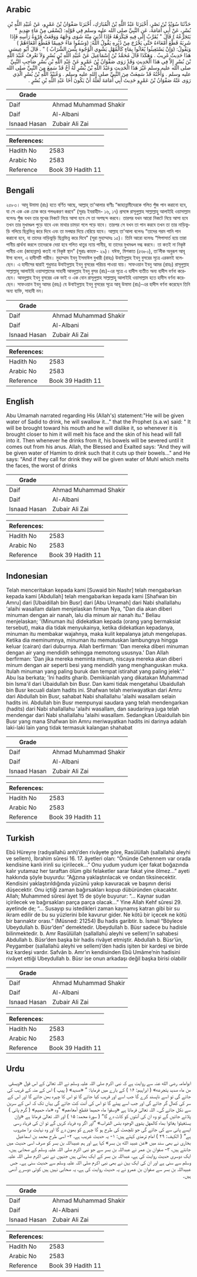 ## Arabic


<div dir="rtl" lang="ar" style={{fontSize:'larger',backgroundColor:'#f8f9fa',padding:20}}>
حَدَّثَنَا سُوَيْدُ بْنُ نَصْرٍ، أَخْبَرَنَا عَبْدُ اللَّهِ بْنُ الْمُبَارَكِ، أَخْبَرَنَا صَفْوَانُ بْنُ عَمْرٍو، عَنْ عُبَيْدِ اللَّهِ بْنِ بُسْرٍ، عَنْ أَبِي أُمَامَةَ، عَنِ النَّبِيِّ صلى الله عليه وسلم فِي قَوْلِهِ‏:‏ ‏(‏يُسْقَى مِنْ مَاءٍ صَدِيدٍ * يَتَجَرَّعُهُ ‏)‏ قَالَ ‏"‏ يُقَرَّبُ إِلَى فِيهِ فَيَكْرَهُهُ فَإِذَا أُدْنِيَ مِنْهُ شَوَى وَجْهَهُ وَوَقَعَتْ فَرْوَةُ رَأْسِهِ فَإِذَا شَرِبَهُ قَطَّعَ أَمْعَاءَهُ حَتَّى يَخْرُجَ مِنْ دُبُرِهِ يَقُولُ اللَّهُ‏:‏ ‏(‏وَسُقُوا مَاءً حَمِيمًا فَقَطَّعَ أَمْعَاءَهُمْ ‏)‏ وَيَقُولُ‏:‏ ‏(‏وَإِنْ يَسْتَغِيثُوا يُغَاثُوا بِمَاءٍ كَالْمُهْلِ يَشْوِي الْوُجُوهَ بِئْسَ الشَّرَابُ ‏)‏ ‏"‏ ‏.‏ قَالَ أَبُو عِيسَى هَذَا حَدِيثٌ غَرِيبٌ ‏.‏ وَهَكَذَا قَالَ مُحَمَّدُ بْنُ إِسْمَاعِيلَ عَنْ عُبَيْدِ اللَّهِ بْنِ بُسْرٍ وَلاَ نَعْرِفُ عُبَيْدَ اللَّهِ بْنَ بُسْرٍ إِلاَّ فِي هَذَا الْحَدِيثِ وَقَدْ رَوَى صَفْوَانُ بْنُ عَمْرٍو عَنْ عَبْدِ اللَّهِ بْنِ بُسْرٍ صَاحِبِ النَّبِيِّ صلى الله عليه وسلم غَيْرَ هَذَا الْحَدِيثِ وَعَبْدُ اللَّهِ بْنُ بُسْرٍ لَهُ أَخٌ قَدْ سَمِعَ مِنَ النَّبِيِّ صلى الله عليه وسلم ‏.‏ وَأُخْتُهُ قَدْ سَمِعَتْ مِنَ النَّبِيِّ صلى الله عليه وسلم ‏.‏ وَعُبَيْدُ اللَّهِ بْنُ بُسْرٍ الَّذِي رَوَى عَنْهُ صَفْوَانُ بْنُ عَمْرٍو حَدِيثَ أَبِي أُمَامَةَ لَعَلَّهُ أَنْ يَكُونَ أَخَا عَبْدِ اللَّهِ بْنِ بُسْرٍ ‏.‏
</div>
<div style={{backgroundColor:'#f8f9fa',padding:20, marginBottom: 10}}><table> <thead> <tr> <th>Grade</th> <th></th> </tr> </thead> <tbody> <tr><td>Daif</td><td>Ahmad Muhammad Shakir</td></tr><tr><td>Daif</td><td>Al-Albani</td></tr><tr><td>Isnaad Hasan</td><td>Zubair Ali Zai</td></tr></tbody></table><table> <thead> <tr> <th>References:</th> <th></th> </tr> </thead> <tbody><tr><td>Hadith No</td><td>2583</td></tr><tr><td>Arabic No</td><td>2583</td></tr><tr><td>Reference</td><td>Book 39 Hadith 11</td></tr></tbody></table></div>

## Bengali


<div dir="ltr" lang="bn" style={{fontSize:'larger',backgroundColor:'#f8f9fa',padding:20}}>
২৫৮৩। আবূ উমামা (রাঃ) হতে বর্ণিত আছে, আল্লাহ্ তা'আলার বাণীঃ “জাহান্নামীদেরকে গলিত পুঁজ পান করানো হবে, যা সে এক এক ঢোক করে গলধঃকরণ করবে” (সূরাঃ ইবরাহীম- ১৬, ১৭) প্রসঙ্গে রাসূলুল্লাহ সাল্লাল্লাহু আলাইহি ওয়াসাল্লাম বলেনঃ পুঁজ যখন তার মুখের নিকটে নিয়ে আসা হবে সে তা অপছন্দ করবে। তারপর যখন আরো নিকটে নিয়ে আসা হবে তখন তার মুখমণ্ডল পুড়ে যাবে এবং মাথার চামড়া গলে পড়ে যাবে। তারপর সে যখন তা পান করবে তখন তা তার নাড়িভুড়ি গলিয়ে ছিন্নভিন্ন করে দিবে এবং তা মলদ্বার দিয়ে বেরিয়ে যাবে। আল্লাহ তা'আলা বলেনঃ “তাদের গরম পানি পান করানো হবে, যা তাদের নাড়িভুড়ি ছিন্নভিন্ন করে দিবে" (সূরা মুহাম্মাদঃ ১৫)। তিনি আরো বলেনঃ “পিপাসার্ত হয়ে তারা পানীয় প্রার্থনা করলে তাদেরকে দেয়া হবে গলিত ধাতুর ন্যায় পানীয়, যা তাদের মুখমণ্ডল দগ্ধ করবে। তা কতই না নিকৃষ্ট পানীয় এবং (জাহান্নাম) কতই না নিকৃষ্ট স্থান" (সূরাঃ কাহফ- ২৯)। যঈফ, মিশকাত (৫৬৮০), তা’লীক অনুরূপ আবূ ঈসা বলেন, এ হাদীসটি গারীব। মুহাম্মাদ ইবনু ইসমাঈল বুখারী (রাহঃ) উবাইদুল্লাহ ইবনু বুসরের সূত্রে এরকমই বলেছেন। এ হাদীসের দ্বারাই শুধুমাত্র উবাইদুল্লাহ ইবনু বুসরের পরিচয় পাওয়া যায়। সাফওয়ান ইবনু আমর (রাহঃ) রাসূলুল্লাহ সাল্লাল্লাহু আলাইহি ওয়াসাল্লামের সাহাবী আবদুল্লাহ ইবনু বুসর (রাঃ)-এর সূত্রে এ হাদীস ব্যতীত অন্য হাদীস বর্ণনা করেছেন। আবদুল্লাহ ইবনু বুসরের এক ভাই ও এক বোন রাসূলুল্লাহ সাল্লাল্লাহু আলাইহি ওয়াসাল্লাম হতে হাদীস বর্ণনা করেছেন। সাফওয়ান ইবনু আমর (রহঃ) যে উবাইদুল্লাহ ইবনু বুসরের সূত্রে আবূ উমামা (রাঃ)-এর হাদীস বর্ণনা করেছেন তিনি অন্য ব্যক্তি, সাহাবী নন।
</div>
<div style={{backgroundColor:'#f8f9fa',padding:20, marginBottom: 10}}><table> <thead> <tr> <th>Grade</th> <th></th> </tr> </thead> <tbody> <tr><td>Daif</td><td>Ahmad Muhammad Shakir</td></tr><tr><td>Daif</td><td>Al-Albani</td></tr><tr><td>Isnaad Hasan</td><td>Zubair Ali Zai</td></tr></tbody></table><table> <thead> <tr> <th>References:</th> <th></th> </tr> </thead> <tbody><tr><td>Hadith No</td><td>2583</td></tr><tr><td>Arabic No</td><td>2583</td></tr><tr><td>Reference</td><td>Book 39 Hadith 11</td></tr></tbody></table></div>

## English


<div dir="ltr" lang="en" style={{fontSize:'larger',backgroundColor:'#f8f9fa',padding:20}}>
Abu Umamah narrated regarding His (Allah's) statement:"He will be given water of Sadid to drink, he will swallow it..." that the Prophet (s.a.w) said: " It will be brought toward his mouth and he will dislike it, so whenever it is brought closer to him it will melt his face and the skin of his head will fall into it. Then whenever he drinks from it, his bowels will be severed until it comes out from his anus. Allah, the Blessed and Exalted says: "And they will be given water of Hamim to drink such that it cuts up their bowels..." and He says: "And if they call for drink they will be given water of Muhl which melts the faces, the worst of drinks
</div>
<div style={{backgroundColor:'#f8f9fa',padding:20, marginBottom: 10}}><table> <thead> <tr> <th>Grade</th> <th></th> </tr> </thead> <tbody> <tr><td>Daif</td><td>Ahmad Muhammad Shakir</td></tr><tr><td>Daif</td><td>Al-Albani</td></tr><tr><td>Isnaad Hasan</td><td>Zubair Ali Zai</td></tr></tbody></table><table> <thead> <tr> <th>References:</th> <th></th> </tr> </thead> <tbody><tr><td>Hadith No</td><td>2583</td></tr><tr><td>Arabic No</td><td>2583</td></tr><tr><td>Reference</td><td>Book 39 Hadith 11</td></tr></tbody></table></div>

## Indonesian


<div dir="ltr" lang="id" style={{fontSize:'larger',backgroundColor:'#f8f9fa',padding:20}}>
Telah menceritakan kepada kami [Suwaid bin Nashr] telah mengabarkan kepada kami [Abdullah] telah mengabarkan kepada kami [Shafwan bin Amru] dari [Ubaidillah bin Busr] dari [Abu Umamah] dari Nabi shallallahu 'alaihi wasallam dalam menjelaskan firman Nya, "Dan dia akan diberi minuman dengan air nanah, lalu dia minum air nanah itu." Beliau menjelaskan; '(Minuman itu) didekatkan kepada (orang yang bermaksiat tersebut), maka dia tidak menyukainya, ketika didekatkan kepadanya, minuman itu membakar wajahnya, maka kulit kepalanya jatuh mengelupas. Ketika dia meminumnya, minuman itu memutuskan lambungnya hingga keluar (cairan) dari duburnya. Allah berfirman: 'Dan mereka diberi minuman dengan air yang mendidih sehingga memotong ususnya.' Dan Allah berfirman: 'Dan jika mereka meminta minum, niscaya mereka akan diberi minum dengan air seperti besi yang mendidih yang menghanguskan muka. Itulah minuman yang paling buruk dan tempat istirahat yang paling jelek'." Abu Isa berkata; 'Ini hadits gharib. Demikianlah yang dikatakan Muhammad bin Isma'il dari Ubaidullah bin Busr. Dan kami tidak mengetahui Ubaidullah bin Busr kecuali dalam hadits ini. Shafwan telah meriwayatkan dari Amru dari Abdullah bin Busr, sahabat Nabi shallallahu 'alaihi wasallam selain hadits ini. Abdullah bin Busr mempunyai saudara yang telah mendengarkan (hadits) dari Nabi shallallahu 'alaihi wasallam, dan saudarinya juga telah mendengar dari Nabi shallallahu 'alaihi wasallam. Sedangkan Ubaidullah bin Busr yang mana Shafwan bin Amru meriwayatkan hadits ini darinya adalah laki-laki lain yang tidak termasuk kalangan shahabat
</div>
<div style={{backgroundColor:'#f8f9fa',padding:20, marginBottom: 10}}><table> <thead> <tr> <th>Grade</th> <th></th> </tr> </thead> <tbody> <tr><td>Daif</td><td>Ahmad Muhammad Shakir</td></tr><tr><td>Daif</td><td>Al-Albani</td></tr><tr><td>Isnaad Hasan</td><td>Zubair Ali Zai</td></tr></tbody></table><table> <thead> <tr> <th>References:</th> <th></th> </tr> </thead> <tbody><tr><td>Hadith No</td><td>2583</td></tr><tr><td>Arabic No</td><td>2583</td></tr><tr><td>Reference</td><td>Book 39 Hadith 11</td></tr></tbody></table></div>

## Turkish


<div dir="ltr" lang="tr" style={{fontSize:'larger',backgroundColor:'#f8f9fa',padding:20}}>
Ebû Hüreyre (radıyallahü anh)’den rivâyete göre, Rasûlüllah (sallallahü aleyhi ve sellem), İbrahim sûresi 16. 17. âyetleri olan: “Önünde Cehennem var orada kendisine kanlı irinli su içirilecek…” Onu yudum yudum içer fakat boğazında kalır yutamaz her taraftan ölüm gibi felaketler sarar fakat yine ölmez…” ayeti hakkında şöyle buyurdu: “Ağzına yaklaştırılacak ve ondan tiksinecektir. Kendisini yaklaştırıldığında yüzünü yakıp kavuracak ve başının derisi düşecektir. Onu içtiği zaman bağırsakları kopup dübüründen çıkacaktır. Allah; Muhammed sûresi âyet 15 de şöyle buyurur: “… Kaynar sudan içirilecek ve bağırsakları parça parça olacak…” Yine Allah Kehf sûresi 29. ayetinde de; “... Susayıp su istedikleri zaman kaynamış katran gibi bir su ikram edilir de bu su yüzlerini bile kavurur gider. Ne kötü bir içecek ne kötü bir barınaktır orası.” (Müsned: 21254) Bu hadis garibtir. b. İsmail “Böylece Ubeydullah b. Büsr’den” demektedir. Ubeydullah b. Büsr sadece bu hadisle bilinmektedir. b. Amr Rasûlüllah (sallallahü aleyhi ve sellem)’in sahabesi Abdullah b. Büsr’den başka bir hadis rivâyet etmiştir. Abdullah b. Büsr’ün, Peygamber (sallallahü aleyhi ve sellem)’den hadis işiten bir kardeşi ve birde kız kardeşi vardır. Safvân b. Amr’ın kendisinden Ebû Umâme’nin hadisini rivâyet ettiği Ubeydullah b. Büsr ise onun arkadaşı değil başka birisi olabilir
</div>
<div style={{backgroundColor:'#f8f9fa',padding:20, marginBottom: 10}}><table> <thead> <tr> <th>Grade</th> <th></th> </tr> </thead> <tbody> <tr><td>Daif</td><td>Ahmad Muhammad Shakir</td></tr><tr><td>Daif</td><td>Al-Albani</td></tr><tr><td>Isnaad Hasan</td><td>Zubair Ali Zai</td></tr></tbody></table><table> <thead> <tr> <th>References:</th> <th></th> </tr> </thead> <tbody><tr><td>Hadith No</td><td>2583</td></tr><tr><td>Arabic No</td><td>2583</td></tr><tr><td>Reference</td><td>Book 39 Hadith 11</td></tr></tbody></table></div>

## Urdu


<div dir="rtl" lang="ur" style={{fontSize:'larger',backgroundColor:'#f8f9fa',padding:20}}>
ابوامامہ رضی الله عنہ سے روایت ہے کہ نبی اکرم صلی اللہ علیہ وسلم نے اللہ تعالیٰ کے اس قول «ويسقى من ماء صديد يتجرعه» ( ابراہیم: ۱۶ ) کے بارے میں فرمایا: ” «صديد» ( پیپ ) اس کے منہ کے قریب کی جائے گی تو اسے ناپسند کرے گا جب اسے اور قریب کیا جائے گا تو اس کا چہرہ بھن جائے گا اور اس کے سر کی کھال گر جائے گی اور جب اسے پیئے گا تو اس کی آنت کٹ جائے گی یہاں تک کہ اس کے سرین سے نکل جائے گی۔ اللہ تعالیٰ فرماتا ہے «وسقوا ماء حميما فقطع أمعاءهم» ”وہ «ماء حمیم» ( گرم پانی ) پلائے جائیں گے تو وہ ان کی آنتوں کو کاٹ دے گا“ ( سورۃ محمد: ۱۵ ) اور اللہ تعالیٰ فرماتا ہے «وإن يستغيثوا يغاثوا بماء كالمهل يشوي الوجوه بئس الشراب» ”اور اگر وہ فریاد کریں گے تو ان کی فریاد رسی ایسے پانی سے کی جائے گی جو تلچھٹ کی طرح ہو گا چہرے کو بھون دے گا اور وہ نہایت برا مشروب ہے“ ( الکہف: ۲۹ ) امام ترمذی کہتے ہیں: ۱- یہ حدیث غریب ہے، ۲- اسی طرح محمد بن اسماعیل بخاری نے بھی سند میں «عن عبيد الله بن بسر» کہا ہے اور ہم عبیداللہ بن بسر کو صرف اسی حدیث میں جانتے ہیں، ۳- صفوان بن عمر نے عبداللہ بن بسر سے جو نبی اکرم صلی اللہ علیہ وسلم کے صحابی ہیں، ایک دوسری حدیث روایت کی ہے، عبداللہ بن بسر کے ایک بھائی ہیں جنہوں نے نبی اکرم صلی اللہ علیہ وسلم سے سنی ہے اور ان کی ایک بہن نے بھی نبی اکرم صلی اللہ علیہ وسلم سے حدیث سنی ہے۔ جس عبیداللہ بن بسر سے صفوان بن عمرو نے یہ حدیث روایت کی ہے، یہ صحابی نہیں ہیں کوئی دوسرے آدمی ہیں۔
</div>
<div style={{backgroundColor:'#f8f9fa',padding:20, marginBottom: 10}}><table> <thead> <tr> <th>Grade</th> <th></th> </tr> </thead> <tbody> <tr><td>Daif</td><td>Ahmad Muhammad Shakir</td></tr><tr><td>Daif</td><td>Al-Albani</td></tr><tr><td>Isnaad Hasan</td><td>Zubair Ali Zai</td></tr></tbody></table><table> <thead> <tr> <th>References:</th> <th></th> </tr> </thead> <tbody><tr><td>Hadith No</td><td>2583</td></tr><tr><td>Arabic No</td><td>2583</td></tr><tr><td>Reference</td><td>Book 39 Hadith 11</td></tr></tbody></table></div>